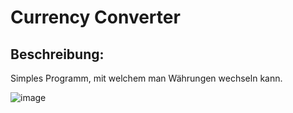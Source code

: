 # Currency Converter
## Beschreibung:
Simples Programm, mit welchem man Währungen wechseln kann.

![image](https://github.com/oleeey/currency-converter/assets/117094162/eaa6d929-5c25-44d7-bcbd-975bcb49771c)
